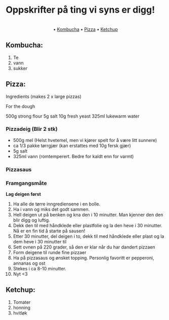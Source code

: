 # Oppskrifter på ting vi syns er digg!

<p align="center">
 <br>
 • <a href="#kombucha">Kombucha</a> • <a href="#pizza">Pizza</a> • <a href="#ketchup">Ketchup</a>
 <br>
</p>


## Kombucha:
1. Te
2. vann
3. sukker

## Pizza:
Ingredients
(makes 2 x large pizzas) 

For the dough 

500g strong flour 
5g salt 
10g fresh yeast 
325ml lukewarm water 


### Pizzadeig (Blir 2 stk)
* 500g mel (Helst hvetemel, men vi kjører spelt for å være litt sunnere)
* ca 1/3 pakke tørrgjær (kan erstattes med 10g fersk gjær)
* 5g salt
* 325ml vann (romtemperert. Bedre for kaldt enn for varmt)

### Pizzasaus

### Framgangsmåte
**Lag deigen først** 
1. Ha alle de tørre inngrediensene i en bolle. 
2. Ha i vann og miks det godt sammen. 
3. Hell deigen ut på benken og kna den i 10 minutter. Man kjenner den den blir digg og luftig. 
4. Dekk den til med håndklede eller plastfolie og la den heve i 30 minutter. Nå er en fin tid å starte på sausen!
5. Etter 30 minutter, del deigen i to, dekk til med håndklede eller plast og la dem heve i 30 minutter til
6. Sett ovnen på 220 grader, så den er klar når du har dandert pizzaen
7. Form deigene til runde fine pizzaer 
8. Ha på pizzasaus og ønsket topping. Personlig favoritt er pepperoni, annanas og ost 
9. Stekes i ca 8-10 minutter. 
10. Nyt <3


## Ketchup:
1. Tomater
2. honning
3. hvitløk

